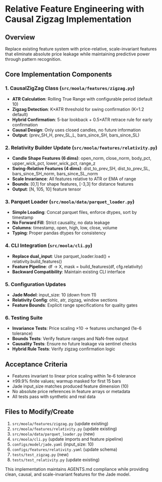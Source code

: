 # Relative Feature Engineering with Causal Zigzag Implementation

## Overview
Replace existing feature system with price-relative, scale-invariant features that eliminate absolute price leakage while maintaining predictive power through pattern recognition.

## Core Implementation Components

### 1. CausalZigZag Class (`src/moola/features/zigzag.py`)
- **ATR Calculation**: Rolling True Range with configurable period (default 10)
- **Zigzag Detection**: K×ATR threshold for swing confirmation (K=1.2 default)
- **Hybrid Confirmation**: 5-bar lookback + 0.5×ATR retrace rule for early confirmation
- **Causal Design**: Only uses closed candles, no future information
- **Output**: (prev_SH_H, prev_SL_L, bars_since_SH, bars_since_SL)

### 2. Relativity Builder Update (`src/moola/features/relativity.py`)
- **Candle Shape Features (6 dims)**: open_norm, close_norm, body_pct, upper_wick_pct, lower_wick_pct, range_z
- **Swing-Relative Features (4 dims)**: dist_to_prev_SH, dist_to_prev_SL, bars_since_SH_norm, bars_since_SL_norm
- **Scale Invariance**: All features relative to ATR or EMA of range
- **Bounds**: [0,1] for shape features, [-3,3] for distance features
- **Output**: [N, 105, 10] feature tensor

### 3. Parquet Loader (`src/moola/data/parquet_loader.py`)
- **Simple Loading**: Concat parquet files, enforce dtypes, sort by timestamp
- **No Forward Fill**: Strict causality, no data leakage
- **Columns**: timestamp, open, high, low, close, volume
- **Typing**: Proper pandas dtypes for consistency

### 4. CLI Integration (`src/moola/cli.py`)
- **Replace dual_input**: Use parquet_loader.load() + relativity.build_features()
- **Feature Pipeline**: df → X, mask = build_features(df, cfg.relativity)
- **Backward Compatibility**: Maintain existing CLI interface

### 5. Configuration Updates
- **Jade Model**: input_size: 10 (down from 11)
- **Relativity Config**: ohlc, atr, zigzag, window sections
- **Feature Bounds**: Explicit range specifications for quality gates

### 6. Testing Suite
- **Invariance Tests**: Price scaling ×10 → features unchanged (1e-6 tolerance)
- **Bounds Tests**: Verify feature ranges and NaN-free output
- **Causality Tests**: Ensure no future leakage via sentinel checks
- **Hybrid Rule Tests**: Verify zigzag confirmation logic

## Acceptance Criteria
- Features invariant to linear price scaling within 1e-6 tolerance
- ≥99.9% finite values; warmup masked for first 15 bars
- Jade input_size matches produced feature dimension (10)
- No absolute price references in feature arrays or metadata
- All tests pass with synthetic and real data

## Files to Modify/Create
1. `src/moola/features/zigzag.py` (update existing)
2. `src/moola/features/relativity.py` (update existing)  
3. `src/moola/data/parquet_loader.py` (new)
4. `src/moola/cli.py` (update imports and feature pipeline)
5. `configs/model/jade.yaml` (input_size: 10)
6. `configs/features/relativity.yaml` (update schema)
7. `tests/test_zigzag.py` (new)
8. `tests/test_relativity.py` (update existing)

This implementation maintains AGENTS.md compliance while providing clean, causal, and scale-invariant features for the Jade model.